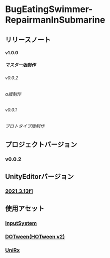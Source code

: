 # BugEatingSwimmer-RepairmanInSubmarine
## リリースノート
#### v1.0.0
##### マスター版制作
###### v0.0.2
###### α版制作
###### v0.0.1
###### プロトタイプ版制作
## プロジェクトバージョン
### v0.0.2
## UnityEditorバージョン
### [2021.3.13f1](https://unity.com/releases/editor/whats-new/2021.3.13)
## 使用アセット
### [InputSystem](https://forpro.unity3d.jp/unity_pro_tips/2021/05/20/1957/)
### [DOTween(HOTween v2)](https://assetstore.unity.com/packages/tools/animation/dotween-hotween-v2-27676)
### [UniRx](https://kingmo.jp/kumonos/unirx-unitask-upm-import/)
